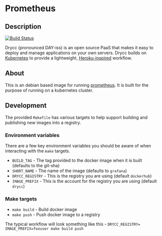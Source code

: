 # Prometheus

## Description
[![Build Status](https://woodpecker.drycc.cc/api/badges/drycc/prometheus/status.svg)](https://woodpecker.drycc.cc/drycc/prometheus)

Drycc (pronounced DAY-iss) is an open source PaaS that makes it easy to deploy and manage
applications on your own servers. Drycc builds on [Kubernetes](http://kubernetes.io/) to provide
a lightweight, [Heroku-inspired](http://heroku.com) workflow.

## About
This is an debian based image for running [prometheus](https://prometheus.io). It is built for the purpose of running on a kubernetes cluster.

## Development
The provided `Makefile` has various targets to help support building and publishing new images into a registry.

### Environment variables
There are a few key environment variables you should be aware of when interacting with the `make` targets.

* `BUILD_TAG` - The tag provided to the docker image when it is built (defaults to the git-sha)
* `SHORT_NAME` - The name of the image (defaults to `grafana`)
* `DRYCC_REGISTRY` - This is the registry you are using (default `dockerhub`)
* `IMAGE_PREFIX` - This is the account for the registry you are using (default `drycc`)

### Make targets

* `make build` - Build docker image
* `make push` - Push docker image to a registry

The typical workflow will look something like this - `DRYCC_REGISTRY= IMAGE_PREFIX=foouser make build push`
